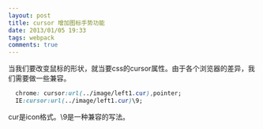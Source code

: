 ```yaml
---
layout: post
title: cursor 增加图标手势功能
date: 2013/01/05 19:33
tags: webpack 
comments: true
---
```


 当我们要改变鼠标的形状，就当要css的cursor属性。由于各个浏览器的差异，我们需要做一些兼容。

``` css 
  chrome: cursor:url(../image/left1.cur),pointer;
  IE:cursor:url(../image/left1.cur)\9;  
```
cur是icon格式。\9是一种兼容的写法。


